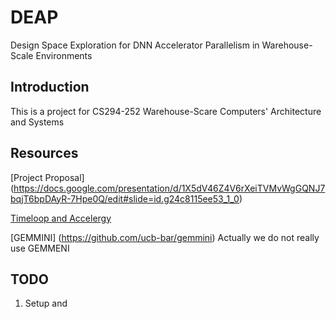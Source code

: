 # DEAP
Design Space Exploration for DNN Accelerator Parallelism in Warehouse-Scale Environments

Introduction
----------

This is a project for CS294-252 Warehouse-Scare Computers' Architecture and Systems

Resources
--------
[Project Proposal]
(https://docs.google.com/presentation/d/1X5dV46Z4V6rXeiTVMvWgGQNJ7bqjT6bpDAyR-7Hpe0Q/edit#slide=id.g24c8115ee53_1_0)

[Timeloop and Accelergy](https://timeloop.csail.mit.edu/#:~:text=Timeloop%20(Sparseloop)%20is%20an%20infrastructure,and%20sparse%2D%20tensor%20algebra%20workloads.)

[GEMMINI] (https://github.com/ucb-bar/gemmini) Actually we do not really use GEMMENI

TODO
--------
1. Setup and